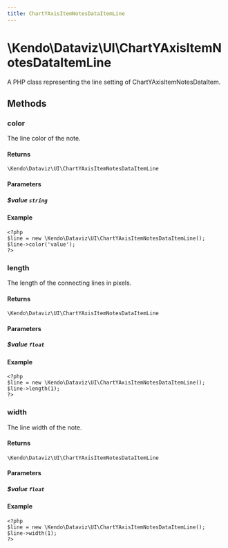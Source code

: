 ```yaml
---
title: ChartYAxisItemNotesDataItemLine
---
```


# \Kendo\Dataviz\UI\ChartYAxisItemNotesDataItemLine

A PHP class representing the line setting of ChartYAxisItemNotesDataItem.


## Methods

### color
The line color of the note.

#### Returns
`\Kendo\Dataviz\UI\ChartYAxisItemNotesDataItemLine`

#### Parameters

##### $value `string`



#### Example 
    <?php
    $line = new \Kendo\Dataviz\UI\ChartYAxisItemNotesDataItemLine();
    $line->color('value');
    ?>

### length
The length of the connecting lines in pixels.

#### Returns
`\Kendo\Dataviz\UI\ChartYAxisItemNotesDataItemLine`

#### Parameters

##### $value `float`



#### Example 
    <?php
    $line = new \Kendo\Dataviz\UI\ChartYAxisItemNotesDataItemLine();
    $line->length(1);
    ?>

### width
The line width of the note.

#### Returns
`\Kendo\Dataviz\UI\ChartYAxisItemNotesDataItemLine`

#### Parameters

##### $value `float`



#### Example 
    <?php
    $line = new \Kendo\Dataviz\UI\ChartYAxisItemNotesDataItemLine();
    $line->width(1);
    ?>

